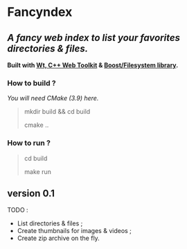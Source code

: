 # __Fancyndex__ #

## *A fancy web index to list your favorites directories & files.* ##
__Built with [Wt, C++ Web Toolkit](https://www.webtoolkit.eu/wt/) & [Boost/Filesystem library](http://www.boost.org/doc/libs/1_65_0/libs/filesystem/doc/index.htm).__

### How to build ?
_You will need CMake (3.9) here._
> mkdir build && cd build
>
> cmake ..

### How to run ?
> cd build
>
> make run

## __version 0.1__ ##

TODO :

- List directories & files ;
- Create thumbnails for images & videos ;
- Create zip archive on the fly.
